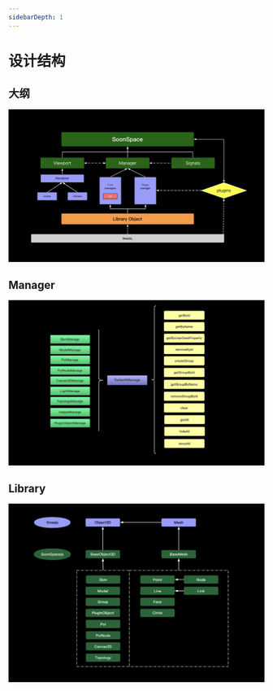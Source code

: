 ```yaml
---
sidebarDepth: 1
---
```


# 设计结构

## 大纲
<img src="./overview.png"/>

## Manager
<img src="./manager.jpg"/>

## Library
<img src="./library.jpg"/>

